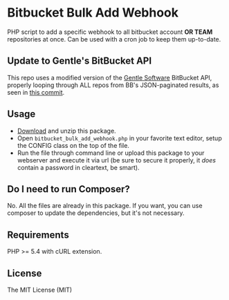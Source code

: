 # Bitbucket Bulk Add Webhook

PHP script to add a specific webhook to all bitbucket account **OR TEAM** repositories at once. Can be used with a cron job to keep them up-to-date.

## Update to Gentle's BitBucket API

This repo uses a modified version of the [Gentle Software](https://github.com/gentlero/bitbucket-api) BitBucket API, properly looping through ALL repos from BB's JSON-paginated results, as seen in [this commit](https://github.com/WillPresley/bitbucket-bulk-add-webhook/commit/d84804b0aeebf957545899b06f3d192acd214457).

## Usage

- [Download](https://github.com/InterativaDigital/bitbucket-bulk-add-webhook/archive/master.zip) and unzip this package.
- Open `bitbucket_bulk_add_webhook.php` in your favorite text editor, setup the CONFIG class on the top of the file.
- Run the file through command line or upload this package to your webserver and execute it via url (be sure to secure it properly, it _does_ contain a password in cleartext, be smart).

## Do I need to run Composer?

No. All the files are already in this package. If you want, you can use composer to update the dependencies, but it's not necessary.

## Requirements

PHP >= 5.4 with cURL extension.

## License

The MIT License (MIT)
